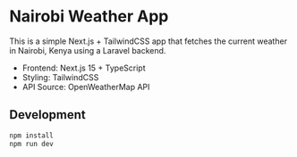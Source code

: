 # Nairobi Weather App

This is a simple Next.js + TailwindCSS app that fetches the current weather in Nairobi, Kenya using a Laravel backend.

- Frontend: Next.js 15 + TypeScript
- Styling: TailwindCSS
- API Source: OpenWeatherMap API

## Development

```bash
npm install
npm run dev
